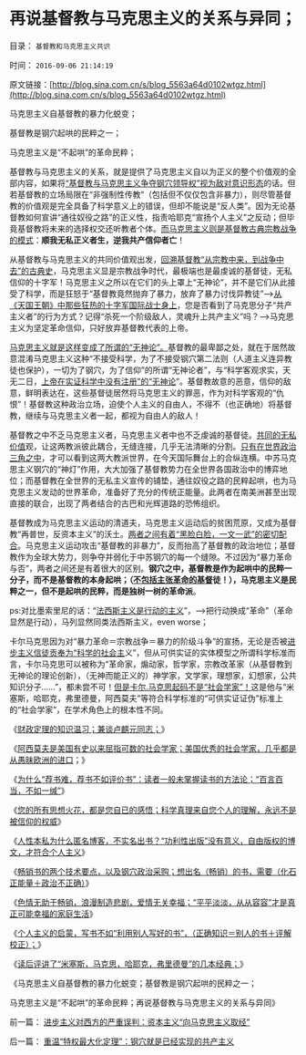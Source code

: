 # 再说基督教与马克思主义的关系与异同；

目录： `基督教和马克思主义共识` 

时间： `2016-09-06 21:14:19` 

原文链接：[http://blog.sina.com.cn/s/blog_5563a64d0102wtgz.html](http://blog.sina.com.cn/s/blog_5563a64d0102wtgz.html)

马克思主义自基督教的暴力化蜕变；

基督教是钢穴起哄的民粹之一；

马克思主义是“不起哄”的革命民粹；

基督教与马克思主义的关系，就是提供了马克思主义自以为正义的整个价值观的全部内容，如果将[“基督教与马克思主义争夺钢穴领导权”视为敌对意识形态](../../../2016/8/31/钢穴三角中的“博弈和斗争”，什么是“人民民主专政”？.md)的话。但若基督教的立场局限在“非强制性传教”（包括但不仅仅包含非暴力），则尽管基督教的价值观是完全具备了科学意义上的错误，但却不能说是“反人类”。因为无论基督教如何宣讲“通往奴役之路”的正义性，指责哈耶克“宣扬个人主义”之反动；但毕竟基督教将未来的选择权交还听教者个体。[而马克思主义则是基督教古典宗教战争的模式](../../../2016/1/31/阶级斗争，宗教战争，种族清洗，与侵略者几乎无关.md)：**顺我无私正义者生，逆我共产信仰者亡**！

从基督教与马克思主义的共同价值观出发，[回溯基督教“从宗教中来，到战争中去”的古典史](../../../2010/11/19/信神者的暴行，不缺信仰的宗教战争.md)，马克思主义显是宗教战争时代，最极端也是最虔诚的基督徒，无私信仰的十字军！马克思主义之所以在它们的头上罩上“无神论”，并不是它们从此接受了科学，而是狂怒于“基督教竟然抛弃了暴力，放弃了暴力讨伐异教徒”——>[从《天国王朝》中那些狂热的十字军国际战士身上](../../../2015/9/9/萨拉丁主义，《天国王朝》中宣扬的普世价值观.md)，您是否看到了马克思分子“共产主义者”的行为方式？记得“杀死一个阶级敌人，灵魂升上共产主义”吗？——>马克思主义为坚定革命信仰，只好放弃基督教代表的上帝。

[马克思主义就是这样变成了所谓的“无神论”。](../../../2011/11/15/马克思主义的政治行为的逻辑内因.md)基督教的最卑鄙之处，就在于居然故意混淆马克思主义这种“不接受科学，为了不接受钢穴第二法则（人道主义连异教徒也保护），一切为了钢穴，为了信仰”的所谓“无神论者”，与“科学客观求实，天无二日，[上帝在实证科学中没有注册”的“无神论](../../../2013/6/11/无神论的青少年宗教信仰教育.md)”。基督教故意的恶意，信仰的敌意，鲜明表达在，这些基督徒居然将马克思主义的罪恶，作为对科学客观的“仇恨”！基督教这种政治立场，迫使个人主义的自由人，不得不（也正确地）将基督教，继续与马克思主义者一起，都视为自由人的敌人！

基督教之中不乏马克思主义者，马克思主义者中也不乏虔诚的基督徒。[共同的无私价值](../../../2016/7/2/“贫富差距扩大”是资本主义的功劳，社会主义的罪恶；.md)观，让这两教派彼此耦合，无缝连接，几乎无法清晰的分割。[只有在世界政治三角之中](../../../2016/8/21/“大钢穴，大势力，大资本”都支持威斯特法利亚－雅尔塔条约体系.md)，才可以看到这两大教派世界，在今天国际舞台上的合纵连横。中苏马克思主义钢穴的“神灯”作用，大大加强了基督教势力在全世界各国政治中的博弈地位；而基督教在全世界的无私主义宣传的铺垫，通往奴役之路的民粹起哄，也为马克思主义发动的世界革命，准备好了充分的传统正能量。此两者在南美洲甚至出现直接的联合，出现了两者结合的古巴和光辉道路的恐怖组织。

基督教成为马克思主义运动的清道夫，马克思主义运动后的贫困荒原，又成为基督教“再普世，反资本主义”的沃土。[两者之间有着“黑脸白脸，一文一武”的密切配合](../../../2015/11/3/进步主义的本质是不可调和的暴力复古；.md)。马克思主义运动攻击“基督教的非暴力”，反而抬高了基督教的政治地位；基督教作为全球大势力，则争夺并弱化于中苏钢穴的每一个缝隙。不过因为“暴力革命与否”，两者之间还是有着很大的区别。**钢穴之中，基督教是作为起哄中的民粹一分子，而不是基督教的本身起哄；（[不包括主张革命的基督](../../../2014/7/23/全能神教和基督教，信仰的暴力，非暴力和邪教化；.md)徒！），马克思主义是民粹之一，但不是起哄的民粹，而是独树一树的革命派**。

ps:对比墨索里尼的话：“[法西斯主义是行动的主义](../../../2012/10/23/“法西斯主义是行动，从来不是理论”（墨索里尼）；.md)”，——>把行动换成“革命”（革命显然是行动），马列显然同类法西斯主义，even
worse；

卡尔马克思因为对“暴力革命＝宗教战争＝暴力的阶级斗争”的宣扬，无论是否被[进步主义信徒贡奉为“科学的社会主](../../../2009/9/23/为马克思作无罪辩护.md)义”，但从可供实证的实体模型之所谓科学标准而言，卡尔马克思可以被称为“革命家，煽动家，哲学家，宗教改革家（从基督教到无神论的理论创新），（无神而能正义的）神学家，文学家，理想家，幻想家，公共知识分子……”，都未尝不可！[但是卡尔.马克思起码不是“社会学家”！](../../../2013/5/25/卢梭和马克思，极权主义的启蒙大师，及基督教.md)这是他与“米塞斯，哈耶克，弗里德曼，阿西莫夫”等符合科学标准的“可供实证证伪”标准上的“社会学家”，在学术角色上的根本性不同。

《[财政定理的知识温习；兼谈卢麒元同志；](../../../2016/8/30/财政定理的知识温习；兼谈卢麒元同志；.md)》

《[阿西莫夫是美国有史以来屈指可数的社会学家；美国优秀的社会学家，几乎都是从愚昧欧洲的进口](../../../2016/8/31/美国的社会学是全世界最落后，阿西莫夫是屈指可数的美籍社会学家.md)；》

《[为什么“荐书难，荐书不如评价书”：读者一般未掌握读书的方法论；“百言百当，不如一缄”](../../../2016/8/31/“荐书难，荐书不如评讲书”，对故意不懂者“百言百当，不如一缄”.md)》

《[您的所有思想火花，都是您自已的感悟；科学真理来自您个人的理解，永远不是被信仰的权威](../../../2016/9/1/大学无书！您的所有思想火花，都是您自已的感悟；.md)》

《[人性本私为什么匿名博客，不实名出书？“功利性出版”没有意义，自由版权的博文，才符合个人主义](../../../2016/9/1/人性本私为什么匿名博客，不实名出书？.md)》

《[畅销书的两个技术要点，以及钢穴政治采购；想出名（畅销）的书，需要（化石正能量＋政治不正确）](../../../2016/9/2/畅销书的两个技术要点，以及钢穴政治采购；.md)》

《[色情无助于畅销，浪漫制造悲剧，爱情无关幸福；“平平淡淡，从从容容”才是真正可能幸福的家庭生活](../../../2016/9/3/浪漫是让自已不能幸福的意淫，爱情是让家族痛苦的浪漫.md)》

《[个人主义的启蒙，写书不如“利用别人写好的书”，（正确知识＝别人的书＋评解校正）；](../../../2016/9/4/个人主义的启蒙，写书不如“利用别人写好的书”.md)》

《[读后评讲了“米塞斯，马克思，哈耶克，弗里德曼”的几本经典；](../../../2016/9/5/导读“米塞斯，马克思，哈耶克，弗里德曼”的几本经典；.md)》

《马克思主义自基督教的暴力化蜕变；基督教是钢穴起哄的民粹之一；

马克思主义是“不起哄”的革命民粹；再说基督教与马克思主义的关系与异同》

前一篇： [进步主义对西方的严重误判：资本主义“向马克思主义取经”](../../../2016/9/19/进步主义对西方的严重误判：资本主义“向马克思主义取经”.md)

后一篇： [重温“特权最大化定理”：钢穴就是已经实现的共产主义](../../../2016/9/4/重温“特权最大化定理”：钢穴就是已经实现的共产主义.md)

